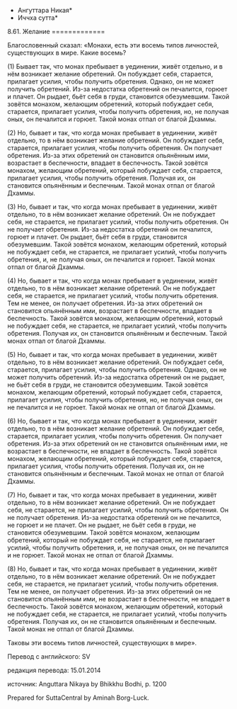 * Ангуттара Никая*
* Иччха сутта*

8\.61\. Желание
\=\=\=\=\=\=\=\=\=\=\=\=\=

Благословенный сказал: «Монахи, есть эти восемь типов личностей, существующих в мире\. Какие восемь?

\(1\) Бывает так, что монах пребывает в уединении, живёт отдельно, и в нём возникает желание обретений\. Он побуждает себя, старается, прилагает усилия, чтобы получить обретения\. Однако, он не может получить обретений\. Из\-за недостатка обретений он печалится, горюет и плачет\. Он рыдает, бьёт себя в груди, становится обезумевшим\. Такой зовётся монахом, желающим обретений, который побуждает себя, старается, прилагает усилия, чтобы получить обретения, но, не получая оных, он печалится и горюет\. Такой монах отпал от благой Дхаммы\.

\(2\) Но, бывает и так, что когда монах пребывает в уединении, живёт отдельно, то в нём возникает желание обретений\. Он побуждает себя, старается, прилагает усилия, чтобы получить обретения\. Он получает обретения\. Из\-за этих обретений он становится опьянённым ими, возрастает в беспечности, впадает в беспечность\. Такой зовётся монахом, желающим обретений, который побуждает себя, старается, прилагает усилия, чтобы получить обретения\. Получая их, он становится опьянённым и беспечным\. Такой монах отпал от благой Дхаммы\.

\(3\) Но, бывает и так, что когда монах пребывает в уединении, живёт отдельно, то в нём возникает желание обретений\. Он не побуждает себя, не старается, не прилагает усилий, чтобы получить обретения\. Он не получает обретения\. Из\-за недостатка обретений он печалится, горюет и плачет\. Он рыдает, бьёт себя в груди, становится обезумевшим\. Такой зовётся монахом, желающим обретений, который не побуждает себя, не старается, не прилагает усилий, чтобы получить обретения, и, не получая оных, он печалится и горюет\. Такой монах отпал от благой Дхаммы\.

\(4\) Но, бывает и так, что когда монах пребывает в уединении, живёт отдельно, то в нём возникает желание обретений\. Он не побуждает себя, не старается, не прилагает усилий, чтобы получить обретения\. Тем не менее, он получает обретения\. Из\-за этих обретений он становится опьянённым ими, возрастает в беспечности, впадает в беспечность\. Такой зовётся монахом, желающим обретений, который не побуждает себя, не старается, не прилагает усилий, чтобы получить обретения\. Получая их, он становится опьянённым и беспечным\. Такой монах отпал от благой Дхаммы\.

\(5\) Но, бывает и так, что когда монах пребывает в уединении, живёт отдельно, то в нём возникает желание обретений\. Он побуждает себя, старается, прилагает усилия, чтобы получить обретения\. Однако, он не может получить обретений\. Из\-за недостатка обретений он не рыдает, не бьёт себя в груди, не становится обезумевшим\. Такой зовётся монахом, желающим обретений, который побуждает себя, старается, прилагает усилия, чтобы получить обретения, но, не получая оных, он не печалится и не горюет\. Такой монах не отпал от благой Дхаммы\.

\(6\) Но, бывает и так, что когда монах пребывает в уединении, живёт отдельно, то в нём возникает желание обретений\. Он побуждает себя, старается, прилагает усилия, чтобы получить обретения\. Он получает обретения\. Из\-за этих обретений он не становится опьянённым ими, не возрастает в беспечности, не впадает в беспечность\. Такой зовётся монахом, желающим обретений, который побуждает себя, старается, прилагает усилия, чтобы получить обретения\. Получая их, он не становится опьянённым и беспечным\. Такой монах не отпал от благой Дхаммы\.

\(7\) Но, бывает и так, что когда монах пребывает в уединении, живёт отдельно, то в нём возникает желание обретений\. Он не побуждает себя, не старается, не прилагает усилий, чтобы получить обретения\. Он не получает обретения\. Из\-за недостатка обретений он не печалится, не горюет и не плачет\. Он не рыдает, не бьёт себя в груди, не становится обезумевшим\. Такой зовётся монахом, желающим обретений, который не побуждает себя, не старается, не прилагает усилий, чтобы получить обретения, и, не получая оных, он не печалится и не горюет\. Такой монах не отпал от благой Дхаммы\.

\(8\) Но, бывает и так, что когда монах пребывает в уединении, живёт отдельно, то в нём возникает желание обретений\. Он не побуждает себя, не старается, не прилагает усилий, чтобы получить обретения\. Тем не менее, он получает обретения\. Из\-за этих обретений он не становится опьянённым ими, не возрастает в беспечности, не впадает в беспечность\. Такой зовётся монахом, желающим обретений, который не побуждает себя, не старается, не прилагает усилий, чтобы получить обретения\. Получая их, он не становится опьянённым и беспечным\. Такой монах не отпал от благой Дхаммы\.

Таковы эти восемь типов личностей, существующих в мире»\.

Перевод с английского: SV

редакция перевода: 15\.01\.2014

источник: Anguttara Nikaya by Bhikkhu Bodhi, p\. 1200

Prepared for SuttaCentral by Aminah Borg\-Luck\.